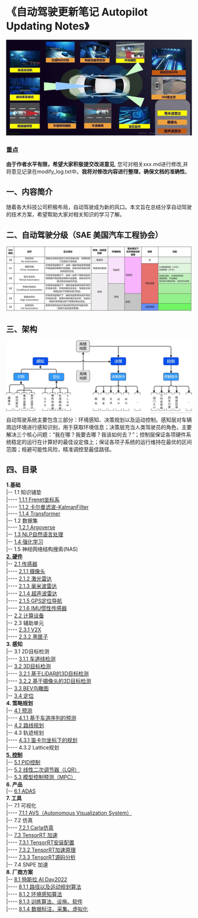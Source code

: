 # 《自动驾驶更新笔记 Autopilot Updating Notes》

![封面](./imgs/1.jpg)
### 重点
**由于作者水平有限，希望大家积极提交改进意见**, 您可对相关xxx.md进行修改,并将意见记录在modify_log.txt中。**我将对修改内容进行整理，确保文档的准确性**。

## 一、内容简介
随着各大科技公司积极布局，自动驾驶成为新的风口。本文旨在总结分享自动驾驶的技术方案，希望帮助大家对相关知识的学习了解。

## 二、自动驾驶分级（SAE 美国汽车工程协会）
![自动驾驶分级](./imgs/2.jpg)

## 三、架构
![架构](./imgs/3.jpg)
自动驾驶系统主要包含三部分：环境感知、决策规划以及运动控制。感知层对车辆周边环境进行感知识别，用于获取环境信息；决策层充当人类驾驶员的角色，主要解决三个核心问题：“我在哪？我要去哪？我该如何去？”；控制层保证各项硬件系统稳定的运行在计算好的最佳设定值上；保证各项子系统的运行维持在最优的区间范围；规避可能性风险，精准调控至最佳路径。


## 四、目录

**1.基础** \
|-- 1.1 知识铺垫 \
|---- [1.1.1 Frenet坐标系](./ch01_%E5%9F%BA%E7%A1%80/1.1%20%E7%9F%A5%E8%AF%86%E9%93%BA%E5%9E%AB/1.1.1%20Frenet%E5%9D%90%E6%A0%87%E7%B3%BB/readme.md) \
|---- [1.1.2 卡尔曼滤波-KalmanFilter](./ch01_%E5%9F%BA%E7%A1%80/1.1%20%E7%9F%A5%E8%AF%86%E9%93%BA%E5%9E%AB/1.1.2%20%E5%8D%A1%E5%B0%94%E6%9B%BC%E6%BB%A4%E6%B3%A2-KalmanFilter/readme.md) \
|---- [1.1.4 Transformer](./ch01_%E5%9F%BA%E7%A1%80/1.1%20%E7%9F%A5%E8%AF%86%E9%93%BA%E5%9E%AB/1.1.4%20Transformer/readme.md) \
|-- 1.2 数据集 \
|---- [1.2.1 Argoverse](./ch01_%E5%9F%BA%E7%A1%80/1.2%20%E6%95%B0%E6%8D%AE%E9%9B%86/1.2.1%20Argoverse.md) \
|-- [1.3 NLP自然语言处理](./ch01_%E5%9F%BA%E7%A1%80/1.3%20NLP%E8%87%AA%E7%84%B6%E8%AF%AD%E8%A8%80%E5%A4%84%E7%90%86/readme.md) \
|-- [1.4 强化学习](./ch01_%E5%9F%BA%E7%A1%80/1.4%20%E5%BC%BA%E5%8C%96%E5%AD%A6%E4%B9%A0/) \
|-- 1.5 神经网络结构搜索(NAS) \
[**2. 硬件**](./ch02_%E7%A1%AC%E4%BB%B6/README.md) \
|-- [2.1 传感器](./ch02_%E7%A1%AC%E4%BB%B6/2.1%20%E4%BC%A0%E6%84%9F%E5%99%A8/README.md) \
|---- [2.1.1 摄像头](./ch02_%E7%A1%AC%E4%BB%B6/2.1%20%E4%BC%A0%E6%84%9F%E5%99%A8/2.1.1%20%E6%91%84%E5%83%8F%E5%A4%B4.md) \
|---- [2.1.2 激光雷达](./ch02_%E7%A1%AC%E4%BB%B6/2.1%20%E4%BC%A0%E6%84%9F%E5%99%A8/2.1.2%20%E6%BF%80%E5%85%89%E9%9B%B7%E8%BE%BE.md) \
|---- [2.1.3 毫米波雷达](./ch02_%E7%A1%AC%E4%BB%B6/2.1%20%E4%BC%A0%E6%84%9F%E5%99%A8/2.1.3%20%E6%AF%AB%E7%B1%B3%E6%B3%A2%E9%9B%B7%E8%BE%BE.md) \
|---- [2.1.4 超声波雷达](./ch02_%E7%A1%AC%E4%BB%B6/2.1%20%E4%BC%A0%E6%84%9F%E5%99%A8/2.1.4%20%E8%B6%85%E5%A3%B0%E6%B3%A2%E9%9B%B7%E8%BE%BE.md) \
|---- [2.1.5 GPS定位导航](./ch02_%E7%A1%AC%E4%BB%B6/2.1%20%E4%BC%A0%E6%84%9F%E5%99%A8/2.1.5%20GPS%E5%AE%9A%E4%BD%8D%E5%AF%BC%E8%88%AA.md) \
|---- [2.1.6 IMU惯性传感器](./ch02_%E7%A1%AC%E4%BB%B6/2.1%20%E4%BC%A0%E6%84%9F%E5%99%A8/2.1.6%20IMU%E6%83%AF%E6%80%A7%E4%BC%A0%E6%84%9F%E5%99%A8.md) \
|-- [2.2 计算设备](./ch02_%E7%A1%AC%E4%BB%B6/2.2%20%E8%AE%A1%E7%AE%97%E5%8D%95%E5%85%83/README.md) \
|-- 2.3 辅助单元 \
|---- [2.3.1 V2X](./ch02_%E7%A1%AC%E4%BB%B6/2.3%20%E8%BE%85%E5%8A%A9%E5%8D%95%E5%85%83/2.3.1%20V2X.md) \
|---- [2.3.2 黑匣子](./ch02_%E7%A1%AC%E4%BB%B6/2.3%20%E8%BE%85%E5%8A%A9%E5%8D%95%E5%85%83/2.3.2%20%E9%BB%91%E5%8C%A3%E5%AD%90.md) \
**3. 感知** \
|-- 3.1 2D目标检测 \
|---- [3.1.1 车道线检测](./ch03_%E6%84%9F%E7%9F%A5/3.1%202D%20%E7%9B%AE%E6%A0%87%E6%A3%80%E6%B5%8B/3.1.1%20%E8%BD%A6%E9%81%93%E7%BA%BF%E6%A3%80%E6%B5%8B.md) \
|-- [3.2 3D目标检测](./ch03_%E6%84%9F%E7%9F%A5/3.2%203D%20%E7%9B%AE%E6%A0%87%E6%A3%80%E6%B5%8B/readme.md) \
|---- [3.2.1 基于LiDAR的3D目标检测](./ch03_%E6%84%9F%E7%9F%A5/3.2%203D%20%E7%9B%AE%E6%A0%87%E6%A3%80%E6%B5%8B/3.2.1%20%E5%9F%BA%E4%BA%8ELiDAR%E7%9A%843D%E7%9B%AE%E6%A0%87%E6%A3%80%E6%B5%8B/readme.md) \
|---- [3.2.2 基于摄像头的3D目标检测](./ch03_%E6%84%9F%E7%9F%A5/3.2%203D%20%E7%9B%AE%E6%A0%87%E6%A3%80%E6%B5%8B/3.2.2%20%E5%9F%BA%E4%BA%8E%E6%91%84%E5%83%8F%E5%A4%B4%E7%9A%843D%E7%9B%AE%E6%A0%87%E6%A3%80%E6%B5%8B/readme.md) \
|-- [3.3 BEV鸟瞰图](./ch03_%E6%84%9F%E7%9F%A5/3.3%20BEV%E9%B8%9F%E7%9E%B0%E5%9B%BE/README.md) \
|-- [3.4 定位](./ch03_%E6%84%9F%E7%9F%A5/3.4%20%E5%AE%9A%E4%BD%8D/readme.md) \
**4. 策略规划** \
|-- [4.1 预测](./ch04_%E7%AD%96%E7%95%A5%E8%A7%84%E5%88%92/4.1%20%E9%A2%84%E6%B5%8B/readme.md) \
|---- [4.1.1 基于车道序列的预测](./ch04_%E7%AD%96%E7%95%A5%E8%A7%84%E5%88%92/4.1%20%E9%A2%84%E6%B5%8B/4.1.1%20%E5%9F%BA%E4%BA%8E%E8%BD%A6%E9%81%93%E5%BA%8F%E5%88%97%E7%9A%84%E9%A2%84%E6%B5%8B.md) \
|-- [4.2 路线规划](./ch04_%E7%AD%96%E7%95%A5%E8%A7%84%E5%88%92/4.2%20%E8%B7%AF%E7%BA%BF%E8%A7%84%E5%88%92/README.md) \
|-- 4.3 轨迹规划 \
|---- [4.3.1 笛卡尔坐标下的规划](./ch04_%E7%AD%96%E7%95%A5%E8%A7%84%E5%88%92/4.3%20%E8%BD%A8%E8%BF%B9%E8%A7%84%E5%88%92/4.3.1%20%E7%AC%9B%E5%8D%A1%E5%B0%94%E5%9D%90%E6%A0%87%E4%B8%8B%E7%9A%84%E8%A7%84%E5%88%92.md) \
|---- 4.3.2 Lattice规划 \
[**5. 控制**](./ch05_%E6%8E%A7%E5%88%B6/readme.md) \
|-- [5.1 PID控制](./ch05_%E6%8E%A7%E5%88%B6/5.1%20PID%E6%8E%A7%E5%88%B6.md) \
|-- [5.2 线性二次调节器（LQR）](./ch05_%E6%8E%A7%E5%88%B6/5.2%20%E7%BA%BF%E6%80%A7%E4%BA%8C%E6%AC%A1%E8%B0%83%E8%8A%82%E5%99%A8(LQR).md) \
|-- [5.3 模型控制预测（MPC）](./ch05_%E6%8E%A7%E5%88%B6/5.3%20%E6%A8%A1%E5%9E%8B%E6%8E%A7%E5%88%B6%E9%A2%84%E6%B5%8B(MPC).md) \
**6. 产品** \
|-- [6.1 ADAS](./ch06_产品/6.1%20ADAS/README.md) \
**7. 工具** \
|-- 7.1 可视化 \
|---- [7.1.1 AVS（Autonomous Visualization System）](./ch07_%E5%B7%A5%E5%85%B7/7.1%20%E5%8F%AF%E8%A7%86%E5%8C%96/7.1.1%20AVS%EF%BC%88Autonomous%20Visualization%20System%EF%BC%89/readme.md) \
|-- 7.2 仿真 \
|---- [7.2.1 Carla仿真](./ch07_%E5%B7%A5%E5%85%B7/7.2%20%E4%BB%BF%E7%9C%9F/7.2.1%20Carla%E4%BB%BF%E7%9C%9F/readme.md) \
|-- [7.3 TensorRT 加速](./ch07_%E5%B7%A5%E5%85%B7/7.3%20TensorRT%E5%8A%A0%E9%80%9F/readme.md) \
|---- [7.3.1 TensorRT安装配置](./ch07_%E5%B7%A5%E5%85%B7/7.3%20TensorRT%E5%8A%A0%E9%80%9F/7.3.1%20TensorRT%E5%AE%89%E8%A3%85%E9%85%8D%E7%BD%AE.md) \
|---- [7.3.2 TensorRT加速原理](./ch07_%E5%B7%A5%E5%85%B7/7.3%20TensorRT%E5%8A%A0%E9%80%9F/7.3.2%20TensorRT%E5%8A%A0%E9%80%9F%E5%8E%9F%E7%90%86.md) \
|---- [7.3.3 TensorRT源码分析](./ch07_%E5%B7%A5%E5%85%B7/7.3%20TensorRT%E5%8A%A0%E9%80%9F/7.3.3%20TensorRT%E6%BA%90%E7%A0%81%E5%88%86%E6%9E%90.md) \
|-- 7.4 SNPE 加速 \
**8. 厂商方案** \
|-- [8.1 特斯拉 AI Day2022](./ch08_%E5%8E%82%E5%95%86%E6%96%B9%E6%A1%88/8.1%20%E7%89%B9%E6%96%AF%E6%8B%89%20AI%20Day2022/README.md) \
|---- [8.1.1 路径以及运动规划算法](./ch08_%E5%8E%82%E5%95%86%E6%96%B9%E6%A1%88/8.1%20%E7%89%B9%E6%96%AF%E6%8B%89%20AI%20Day2022/8.1.1%20%E8%B7%AF%E5%BE%84%E4%BB%A5%E5%8F%8A%E8%BF%90%E5%8A%A8%E8%A7%84%E5%88%92%E7%AE%97%E6%B3%95.md) \
|---- [8.1.2 环境感知算法](./ch08_%E5%8E%82%E5%95%86%E6%96%B9%E6%A1%88/8.1%20%E7%89%B9%E6%96%AF%E6%8B%89%20AI%20Day2022/8.1.2%20%E7%8E%AF%E5%A2%83%E6%84%9F%E7%9F%A5%E7%AE%97%E6%B3%95.md) \
|---- [8.1.3 训练算法、设施、软件](./ch08_%E5%8E%82%E5%95%86%E6%96%B9%E6%A1%88/8.1%20%E7%89%B9%E6%96%AF%E6%8B%89%20AI%20Day2022/8.1.3%20%E8%AE%AD%E7%BB%83%E7%AE%97%E6%B3%95%E3%80%81%E8%AE%BE%E6%96%BD%E3%80%81%E8%BD%AF%E4%BB%B6.md) \
|---- [8.1.4 数据标注、采集、虚拟化](./ch08_%E5%8E%82%E5%95%86%E6%96%B9%E6%A1%88/8.1%20%E7%89%B9%E6%96%AF%E6%8B%89%20AI%20Day2022/8.1.4%20%E6%95%B0%E6%8D%AE%E6%A0%87%E6%B3%A8%E3%80%81%E9%87%87%E9%9B%86%E3%80%81%E8%99%9A%E6%8B%9F%E5%8C%96.md)


